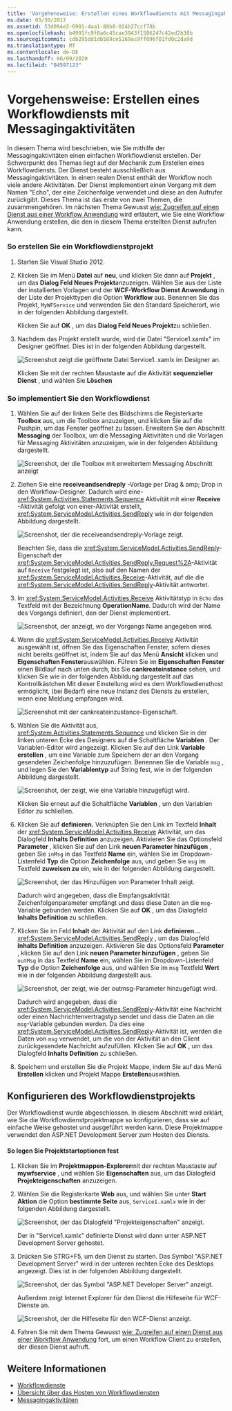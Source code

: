 ```yaml
---
title: 'Vorgehensweise: Erstellen eines Workflowdiensts mit Messagingaktivitäten'
ms.date: 03/30/2017
ms.assetid: 53d094e2-6901-4aa1-88b8-024b27ccf78b
ms.openlocfilehash: b4991fc9f8a6c45cae3943f1506247c42ed2b30b
ms.sourcegitcommit: cdb295dd1db589ce5169ac9ff096f01fd0c2da9d
ms.translationtype: MT
ms.contentlocale: de-DE
ms.lasthandoff: 06/09/2020
ms.locfileid: "84597123"
---
```

# <a name="how-to-create-a-workflow-service-with-messaging-activities"></a>Vorgehensweise: Erstellen eines Workflowdiensts mit Messagingaktivitäten
In diesem Thema wird beschrieben, wie Sie mithilfe der Messagingaktivitäten einen einfachen Workflowdienst erstellen. Der Schwerpunkt des Themas liegt auf der Mechanik zum Erstellen eines Workflowdiensts. Der Dienst besteht ausschließlich aus Messagingaktivitäten. In einem realen Dienst enthält der Workflow noch viele andere Aktivitäten. Der Dienst implementiert einen Vorgang mit dem Namen "Echo", der eine Zeichenfolge verwendet und diese an den Aufrufer zurückgibt. Dieses Thema ist das erste von zwei Themen, die zusammengehören. Im nächsten Thema Gewusst [wie: Zugreifen auf einen Dienst aus einer Workflow Anwendung](how-to-access-a-service-from-a-workflow-application.md) wird erläutert, wie Sie eine Workflow Anwendung erstellen, die den in diesem Thema erstellten Dienst aufrufen kann.  
  
### <a name="to-create-a-workflow-service-project"></a>So erstellen Sie ein Workflowdienstprojekt  
  
1. Starten Sie Visual Studio 2012.  
  
2. Klicken Sie im Menü **Datei** auf **neu**, und klicken Sie dann auf **Projekt** , um das **Dialog Feld Neues Projekt**anzuzeigen. Wählen Sie aus der Liste der installierten Vorlagen und der **WCF-Workflow Dienst Anwendung** in der Liste der Projekttypen die Option **Workflow** aus. Benennen Sie das Projekt, `MyWFService` und verwenden Sie den Standard Speicherort, wie in der folgenden Abbildung dargestellt.  
  
     Klicken Sie auf **OK** , um das **Dialog Feld Neues Projekt**zu schließen.  
  
3. Nachdem das Projekt erstellt wurde, wird die Datei "Service1.xamlx" im Designer geöffnet. Dies ist in der folgenden Abbildung dargestellt.  
  
     ![Screenshot zeigt die geöffnete Datei Service1. xamlx im Designer an.](./media/how-to-create-a-workflow-service-with-messaging-activities/default-workflow-service.jpg)  
  
     Klicken Sie mit der rechten Maustaste auf die Aktivität **sequenzieller Dienst** , und wählen Sie **Löschen**  
  
### <a name="to-implement-the-workflow-service"></a>So implementiert Sie den Workflowdienst  
  
1. Wählen Sie auf der linken Seite des Bildschirms die Registerkarte **Toolbox** aus, um die Toolbox anzuzeigen, und klicken Sie auf die Pushpin, um das Fenster geöffnet zu lassen. Erweitern Sie den Abschnitt **Messaging** der Toolbox, um die Messaging Aktivitäten und die Vorlagen für Messaging Aktivitäten anzuzeigen, wie in der folgenden Abbildung dargestellt.  
  
     ![Screenshot, der die Toolbox mit erweitertem Messaging Abschnitt anzeigt](./media/how-to-create-a-workflow-service-with-messaging-activities/toolbox-messaging-section.jpg)  
  
2. Ziehen Sie eine **receiveandsendreply** -Vorlage per Drag & amp; Drop in den Workflow-Designer. Dadurch wird eine- <xref:System.Activities.Statements.Sequence> Aktivität mit einer **Receive** -Aktivität gefolgt von einer-Aktivität erstellt, <xref:System.ServiceModel.Activities.SendReply> wie in der folgenden Abbildung dargestellt.  
  
     ![Screenshot, der die receiveandsendreply-Vorlage zeigt.](./media/how-to-create-a-workflow-service-with-messaging-activities/receiveandsendreply-template.jpg)  
  
     Beachten Sie, dass die <xref:System.ServiceModel.Activities.SendReply>-Eigenschaft der <xref:System.ServiceModel.Activities.SendReply.Request%2A>-Aktivität auf `Receive` festgelegt ist, also auf den Namen der <xref:System.ServiceModel.Activities.Receive>-Aktivität, auf die die <xref:System.ServiceModel.Activities.SendReply>-Aktivität antwortet.  
  
3. Im <xref:System.ServiceModel.Activities.Receive> Aktivitätstyp in `Echo` das Textfeld mit der Bezeichnung **OperationName**. Dadurch wird der Name des Vorgangs definiert, den der Dienst implementiert.  
  
     ![Screenshot, der anzeigt, wo der Vorgangs Name angegeben wird.](./media/how-to-create-a-workflow-service-with-messaging-activities/define-operation-name.jpg)  
  
4. Wenn die <xref:System.ServiceModel.Activities.Receive> Aktivität ausgewählt ist, öffnen Sie das Eigenschaften Fenster, sofern dieses nicht bereits geöffnet ist, indem Sie auf das Menü **Ansicht** klicken und **Eigenschaften Fenster**auswählen. Führen Sie im **Eigenschaften Fenster** einen Bildlauf nach unten durch, bis Sie **cankreateinstance** sehen, und klicken Sie wie in der folgenden Abbildung dargestellt auf das Kontrollkästchen Mit dieser Einstellung wird es dem Workflowdiensthost ermöglicht, (bei Bedarf) eine neue Instanz des Diensts zu erstellen, wenn eine Meldung empfangen wird.  
  
     ![Screenshot mit der cankreateinzustance-Eigenschaft.](./media/how-to-create-a-workflow-service-with-messaging-activities/cancreateinstance-property.jpg)  
  
5. Wählen Sie die Aktivität aus, <xref:System.Activities.Statements.Sequence> und klicken Sie in der linken unteren Ecke des Designers auf die Schaltfläche **Variablen** . Der Variablen-Editor wird angezeigt. Klicken Sie auf den Link **Variable erstellen** , um eine Variable zum Speichern der an den Vorgang gesendeten Zeichenfolge hinzuzufügen. Benennen Sie die Variable `msg` , und legen Sie den **Variablentyp** auf String fest, wie in der folgenden Abbildung dargestellt.  
  
     ![Screenshot, der zeigt, wie eine Variable hinzugefügt wird.](./media/how-to-create-a-workflow-service-with-messaging-activities/add-variable-msg-string.jpg)  
  
     Klicken Sie erneut auf die Schaltfläche **Variablen** , um den Variablen Editor zu schließen.  
  
6. Klicken Sie auf **definieren.** Verknüpfen Sie den Link im Textfeld **Inhalt** der <xref:System.ServiceModel.Activities.Receive> Aktivität, um das Dialogfeld **Inhalts Definition** anzuzeigen. Aktivieren Sie das Optionsfeld **Parameter** , klicken Sie auf den Link **neuen Parameter hinzufügen** , geben Sie `inMsg` in das Textfeld **Name** ein, wählen Sie im Dropdown-Listenfeld **Typ** die Option **Zeichenfolge** aus, und geben Sie `msg` im Textfeld **zuweisen zu** ein, wie in der folgenden Abbildung dargestellt.  
  
     ![Screenshot, der das Hinzufügen von Parameter Inhalt zeigt.](./media/how-to-create-a-workflow-service-with-messaging-activities/adding-parameters-content.jpg)  
  
     Dadurch wird angegeben, dass die Empfangsaktivität Zeichenfolgenparameter empfängt und dass diese Daten an die `msg`-Variable gebunden werden. Klicken Sie auf **OK** , um das Dialogfeld **Inhalts Definition** zu schließen.  
  
7. Klicken Sie im Feld **Inhalt** der Aktivität auf den Link **definieren...** <xref:System.ServiceModel.Activities.SendReply> , um das Dialogfeld **Inhalts Definition** anzuzeigen. Aktivieren Sie das Optionsfeld **Parameter** , klicken Sie auf den Link **neuen Parameter hinzufügen** , geben Sie `outMsg` in das Textfeld **Name** ein, wählen Sie im Dropdown-Listenfeld **Typ** die Option **Zeichenfolge** aus, und wählen Sie im `msg` Textfeld **Wert** wie in der folgenden Abbildung dargestellt aus.  
  
     ![Screenshot, der zeigt, wie der outmsg-Parameter hinzugefügt wird.](./media/how-to-create-a-workflow-service-with-messaging-activities/outmsg-parameters-content.jpg)  
  
     Dadurch wird angegeben, dass die <xref:System.ServiceModel.Activities.SendReply>-Aktivität eine Nachricht oder einen Nachrichtenvertragstyp sendet und dass die Daten an die `msg`-Variable gebunden werden. Da dies eine <xref:System.ServiceModel.Activities.SendReply>-Aktivität ist, werden die Daten von `msg` verwendet, um die von der Aktivität an den Client zurückgesendete Nachricht aufzufüllen. Klicken Sie auf **OK** , um das Dialogfeld **Inhalts Definition** zu schließen.  
  
8. Speichern und erstellen Sie die Projekt Mappe, indem Sie auf das Menü **Erstellen** klicken und Projekt Mappe **Erstellen**auswählen.  
  
## <a name="configure-the-workflow-service-project"></a>Konfigurieren des Workflowdienstprojekts  
 Der Workflowdienst wurde abgeschlossen. In diesem Abschnitt wird erklärt, wie Sie die Workflowdienstprojektmappe so konfigurieren, dass sie auf einfache Weise gehostet und ausgeführt werden kann. Diese Projektmappe verwendet den ASP.NET Development Server zum Hosten des Diensts.  
  
#### <a name="to-set-project-start-up-options"></a>So legen Sie Projektstartoptionen fest  
  
1. Klicken Sie im **Projektmappen-Explorer**mit der rechten Maustaste auf **mywfservice** , und wählen Sie **Eigenschaften** aus, um das Dialogfeld **Projekteigenschaften** anzuzeigen.  
  
2. Wählen Sie die Registerkarte **Web** aus, und wählen Sie unter **Start Aktion** die Option **bestimmte Seite** aus, `Service1.xamlx` wie in der folgenden Abbildung dargestellt.  
  
     ![Screenshot, der das Dialogfeld "Projekteigenschaften" anzeigt.](./media/how-to-create-a-workflow-service-with-messaging-activities/project-properties-dialog.jpg)  
  
     Der in "Service1.xamlx" definierte Dienst wird dann unter ASP.NET Development Server gehostet.  
  
3. Drücken Sie STRG+F5, um den Dienst zu starten. Das Symbol "ASP.NET Development Server" wird in der unteren rechten Ecke des Desktops angezeigt. Dies ist in der folgenden Abbildung dargestellt.  
  
     ![Screenshot, der das Symbol "ASP.NET Developer Server" anzeigt.](./media/how-to-create-a-workflow-service-with-messaging-activities/asp-net-dev-server-icon.jpg)  
  
     Außerdem zeigt Internet Explorer für den Dienst die Hilfeseite für WCF-Dienste an.  
  
     ![Screenshot, der die Hilfeseite für den WCF-Dienst anzeigt.](./media/how-to-create-a-workflow-service-with-messaging-activities/wcf-service-help-page.jpg)  
  
4. Fahren Sie mit dem Thema Gewusst [wie: Zugreifen auf einen Dienst aus einer Workflow Anwendung](how-to-access-a-service-from-a-workflow-application.md) fort, um einen Workflow Client zu erstellen, der diesen Dienst aufruft.  
  
## <a name="see-also"></a>Weitere Informationen

- [Workflowdienste](workflow-services.md)
- [Übersicht über das Hosten von Workflowdiensten](hosting-workflow-services-overview.md)
- [Messagingaktivitäten](messaging-activities.md)
